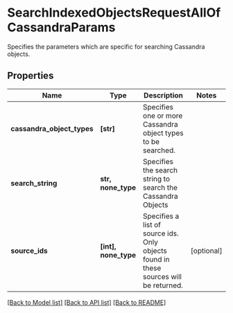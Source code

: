 # SearchIndexedObjectsRequestAllOfCassandraParams

Specifies the parameters which are specific for searching Cassandra objects.

## Properties
Name | Type | Description | Notes
------------ | ------------- | ------------- | -------------
**cassandra_object_types** | **[str]** | Specifies one or more Cassandra object types to be searched. | 
**search_string** | **str, none_type** | Specifies the search string to search the Cassandra Objects | 
**source_ids** | **[int], none_type** | Specifies a list of source ids. Only objects found in these sources will be returned. | [optional] 

[[Back to Model list]](../README.md#documentation-for-models) [[Back to API list]](../README.md#documentation-for-api-endpoints) [[Back to README]](../README.md)


